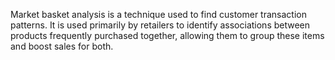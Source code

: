  Market basket analysis is a technique used to find customer transaction patterns. It is used primarily 
by retailers to identify associations between products frequently purchased together, allowing them 
to group these items and boost sales for both.

